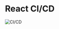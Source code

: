 # React CI/CD

![CI/CD](https://github.com/kiranojhanp/react-ci-cd/workflows/React-CI-CD/badge.svg)
